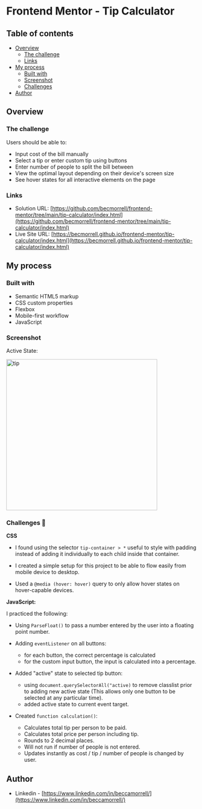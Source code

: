 # Frontend Mentor - Tip Calculator 

## Table of contents

- [Overview](#overview)
  - [The challenge](#the-challenge)
  - [Links](#links)
- [My process](#my-process)
  - [Built with](#built-with)
  - [Screenshot](#screenshot)
  - [Challenges](#challenges)
- [Author](#author)

## Overview


### The challenge

Users should be able to:

- Input cost of the bill manually 
- Select a tip or enter custom tip using buttons 
- Enter number of people to split the bill between
- View the optimal layout depending on their device's screen size
- See hover states for all interactive elements on the page


### Links

- Solution URL: [https://github.com/becmorrell/frontend-mentor/tree/main/tip-calculator/index.html](https://github.com/becmorrell/frontend-mentor/tree/main/tip-calculator/index.html)
- Live Site URL: [https://becmorrell.github.io/frontend-mentor/tip-calculator/index.html](https://becmorrell.github.io/frontend-mentor/tip-calculator/index.html)

## My process

### Built with

- Semantic HTML5 markup
- CSS custom properties
- Flexbox
- Mobile-first workflow
- JavaScript


### Screenshot 

<p align ="left">Active State:</p>


<img width="400" alt="tip" src="https://user-images.githubusercontent.com/77584099/149530679-935203b4-7751-4a8b-adc9-7fdefd585a46.png">



### Challenges 🧠

**CSS**

  * I found using the selector `tip-container > *` useful to style with padding instead of adding it individually to each child inside that container. 
  * I created a simple setup for this project to be able to flow easily from mobile device to desktop.

  * Used a `@media (hover: hover)` query to only allow hover states on hover-capable devices.



**JavaScript:**

I practiced the following:

* Using `ParseFloat()` to pass a number entered by the user into a floating point number.
* Adding `eventListener` on all buttons:
    * for each button, the correct percentage is calculated
    * for the custom input button, the input is calculated into a percentage.

* Added "active" state to selected tip button:
    * using `document.querySelectorAll("active)` to remove classlist prior to adding new active state (This allows only one button to be selected at any particular time).
    * added active state to current event target.

* Created ```function calculation()```:
    * Calculates total tip per person to be paid.
    * Calculates total price per person including tip. 
    * Rounds to 2 decimal places.
    * Will not run if number of people is not entered.
    * Updates instantly as cost / tip / number of people is changed by user. 


## Author

- Linkedin - [https://www.linkedin.com/in/beccamorrell/](https://www.linkedin.com/in/beccamorrell/)
